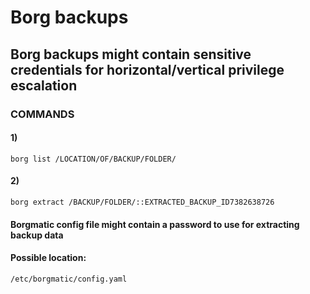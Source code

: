 # Borg backups

## Borg backups might contain sensitive credentials for horizontal/vertical privilege escalation

### COMMANDS

#### 1) 

    borg list /LOCATION/OF/BACKUP/FOLDER/

#### 2) 

    borg extract /BACKUP/FOLDER/::EXTRACTED_BACKUP_ID7382638726

#### Borgmatic config file might contain a password to use for extracting backup data

#### Possible location: 

    /etc/borgmatic/config.yaml

